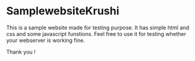 # SamplewebsiteKrushi

This is a sample website made for testing purpose.
It has simple html and css and some javascript funstions. 
Feel free to use it for testing whether your webserver is working fine.

Thank you !
